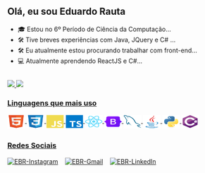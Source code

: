 ## Olá, eu sou Eduardo Rauta 

- 🎓 Estou no 6º Período de Ciência da Computação...
- 🛠 Tive breves experiências com Java, JQuery e C# ...
- 🛠 Eu atualmente estou procurando trabalhar com front-end...
- 💻 Atualmente aprendendo ReactJS e C#...


##

<div>
  <a href="https://github.com/ebrauta">
  <img height="150em" src="https://github-readme-stats.vercel.app/api?username=ebrauta&show_icons=true&theme=dracula&include_all_commits=true&count_private=true"/>
  <img height="150em" src="https://github-readme-stats.vercel.app/api/top-langs/?username=ebrauta&layout=compact&langs_count=7&theme=dracula"/>
</div>
  
### Linguagens que mais uso
<div style="display: inline_block">
  <img align="center" alt="EBR-HTML" height="30" width="40" src="https://raw.githubusercontent.com/devicons/devicon/master/icons/html5/html5-original.svg">
  <img align="center" alt="EBR-CSS" height="30" width="40" src="https://raw.githubusercontent.com/devicons/devicon/master/icons/css3/css3-original.svg">
  <img align="center" alt="EBR-Js" height="30" width="40" src="https://raw.githubusercontent.com/devicons/devicon/master/icons/javascript/javascript-plain.svg">
  <img align="center" alt="EBR-Ts" height="30" width="40" src="https://raw.githubusercontent.com/devicons/devicon/master/icons/typescript/typescript-plain.svg">
  <img align="center" alt="EBR-React" height="30" width="40" src="https://raw.githubusercontent.com/devicons/devicon/master/icons/react/react-original.svg">
  <img align="center" alt="EBR-Bootstrap" height="30" width="40" src="https://raw.githubusercontent.com/devicons/devicon/master/icons/bootstrap/bootstrap-original.svg">
  <img align="center" alt="EBR-SQL" height="30" width="40" src="https://raw.githubusercontent.com/devicons/devicon/master/icons/mysql/mysql-original.svg">
  <img align="center" alt="EBR-Java" height="30" width="40" src="https://raw.githubusercontent.com/devicons/devicon/master/icons/java/java-original.svg">
  <img align="center" alt="EBR-Python" height="30" width="40" src="https://raw.githubusercontent.com/devicons/devicon/master/icons/python/python-original.svg">
  <img align="center" alt="EBR-C#" height="30" width="40" src="https://raw.githubusercontent.com/devicons/devicon/master/icons/csharp/csharp-original.svg">
</div>
  
  ## 
  
  ### Redes Sociais
  <div> 
    <a href="https://instagram.com/ebrauta" target="_blank"><img align="center" alt="EBR-Instagram" height="32" width="32" src="https://cdn-icons-png.flaticon.com/32/2111/2111463.png" target="_blank"></a>&nbsp;&nbsp;&nbsp;
 	  <a href = "mailto:ebrauta@gmail.com"><img  align="center" alt="EBR-Gmail" height="32" width="32" src="https://cdn-icons-png.flaticon.com/32/888/888853.png" target="_blank"></a>&nbsp;&nbsp;&nbsp;
  <a href="https://www.linkedin.com/in/eduardorauta/" target="_blank"><img  align="center" alt="EBR-LinkedIn" height="32" width="32" src="https://cdn-icons-png.flaticon.com/32/124/124011.png" target="_blank"></a>
</div>
